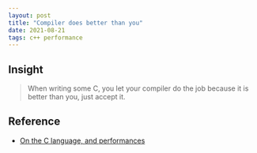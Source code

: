 ```yaml
---
layout: post
title: "Compiler does better than you"
date: 2021-08-21
tags: c++ performance
---
```


## Insight

> When writing some C, you let your compiler do the job because it is better than you, just accept it.

## Reference
* [On the C language, and performances](http://blog.jpauli.tech/2016-11-30-on-c-performances-html/)
